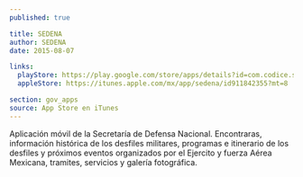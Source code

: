 ```yaml
---
published: true

title: SEDENA
author: SEDENA
date: 2015-08-07

links:
  playStore: https://play.google.com/store/apps/details?id=com.codice.sedena&hl=es_419
  appleStore: https://itunes.apple.com/mx/app/sedena/id911842355?mt=8

section: gov_apps
source: App Store en iTunes
---
```

Aplicación móvil de la Secretaría de Defensa Nacional. Encontraras, información histórica de los desfiles militares, programas e itinerario de los desfiles y próximos eventos organizados por el Ejercito y fuerza Aérea Mexicana, tramites, servicios y galería fotográfica.
